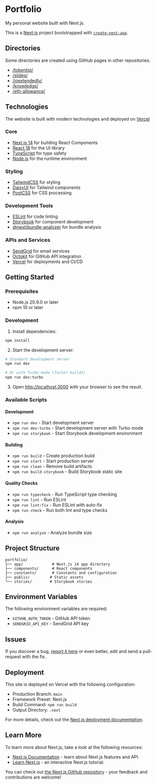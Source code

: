 # Portfolio

My personal website built with Next.js.

This is a [Next.js](https://nextjs.org/) project bootstrapped with [`create-next-app`](https://github.com/vercel/next.js/tree/canary/packages/create-next-app).

## Directories

Some directories are created using GitHub pages in other repositories.

- [/tokenlist/](https://github.com/nathanjessen/tokenlist)
- [/slides/](https://github.com/nathanjessen/slides)
- [/ioextendedlv/](https://github.com/nathanjessen/ioextendedlv)
- [/knowledge/](https://github.com/nathanjessen/knowledge/)
- [/eth-allowance/](https://github.com/nathanjessen/eth-allowance/)

## Technologies

The website is built with modern technologies and deployed on [Vercel](https://vercel.com)

### Core
- [Next.js 14](https://nextjs.org) for building React Components
- [React 18](https://reactjs.org) for the UI library
- [TypeScript](https://www.typescriptlang.org/) for type safety
- [Node.js](https://nodejs.org/) for the runtime environment

### Styling
- [TailwindCSS](https://tailwindcss.com) for styling
- [DaisyUI](https://daisyui.com/) for Tailwind components
- [PostCSS](https://postcss.org/) for CSS processing

### Development Tools
- [ESLint](https://eslint.org/) for code linting
- [Storybook](https://storybook.js.org/) for component development
- [@next/bundle-analyzer](https://www.npmjs.com/package/@next/bundle-analyzer) for bundle analysis

### APIs and Services
- [SendGrid](https://sendgrid.com/) for email services
- [Octokit](https://github.com/octokit/octokit.js) for GitHub API integration
- [Vercel](https://vercel.com) for deployments and CI/CD

## Getting Started

### Prerequisites
- Node.js 20.9.0 or later
- npm 10 or later

### Development

1. Install dependencies:
```bash
npm install
```

2. Start the development server:
```bash
# Standard development server
npm run dev

# Or with Turbo mode (faster builds)
npm run dev:turbo
```

3. Open [http://localhost:3000](http://localhost:3000) with your browser to see the result.

### Available Scripts

#### Development
- `npm run dev` - Start development server
- `npm run dev:turbo` - Start development server with Turbo mode
- `npm run storybook` - Start Storybook development environment

#### Building
- `npm run build` - Create production build
- `npm run start` - Start production server
- `npm run clean` - Remove build artifacts
- `npm run build-storybook` - Build Storybook static site

#### Quality Checks
- `npm run typecheck` - Run TypeScript type checking
- `npm run lint` - Run ESLint
- `npm run lint:fix` - Run ESLint with auto-fix
- `npm run check` - Run both lint and type checks

#### Analysis
- `npm run analyze` - Analyze bundle size

## Project Structure

```
portfolio/
├── app/             # Next.js 14 app directory
├── components/      # React components
├── constants/       # Constants and configuration
├── public/         # Static assets
└── stories/        # Storybook stories
```

## Environment Variables

The following environment variables are required:

- `GITHUB_AUTH_TOKEN` - GitHub API token
- `SENDGRID_API_KEY` - SendGrid API key

## Issues

If you discover a bug, [report it here](https://github.com/nathanjessen/nathanjessen.github.com/issues) or even better, edit and send a pull-request with the fix.

## Deployment

This site is deployed on Vercel with the following configuration:

- Production Branch: `main`
- Framework Preset: Next.js
- Build Command: `npm run build`
- Output Directory: `.next`

For more details, check out the [Next.js deployment documentation](https://nextjs.org/docs/deployment).

## Learn More

To learn more about Next.js, take a look at the following resources:

- [Next.js Documentation](https://nextjs.org/docs) - learn about Next.js features and API.
- [Learn Next.js](https://nextjs.org/learn) - an interactive Next.js tutorial.

You can check out [the Next.js GitHub repository](https://github.com/vercel/next.js/) - your feedback and contributions are welcome!
